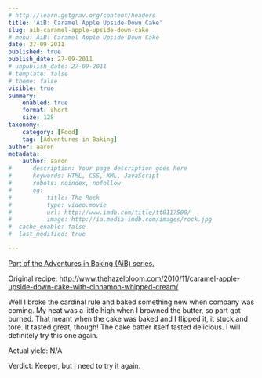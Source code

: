 ```yaml
---
# http://learn.getgrav.org/content/headers
title: 'AiB: Caramel Apple Upside-Down Cake'
slug: aib-caramel-apple-upside-down-cake
# menu: AiB: Caramel Apple Upside-Down Cake
date: 27-09-2011
published: true
publish_date: 27-09-2011
# unpublish_date: 27-09-2011
# template: false
# theme: false
visible: true
summary:
    enabled: true
    format: short
    size: 128
taxonomy:
    category: [Food]
    tag: [Adventures in Baking]
author: aaron
metadata:
    author: aaron
#      description: Your page description goes here
#      keywords: HTML, CSS, XML, JavaScript
#      robots: noindex, nofollow
#      og:
#          title: The Rock
#          type: video.movie
#          url: http://www.imdb.com/title/tt0117500/
#          image: http://ia.media-imdb.com/images/rock.jpg
#  cache_enable: false
#  last_modified: true

---
```


[Part of the Adventures in Baking (AiB) series.](../adventures-in-baking-aib-overview "Adventures in Baking (AiB): Overview")

Original recipe: <http://www.thehazelbloom.com/2010/11/caramel-apple-upside-down-cake-with-cinnamon-whipped-cream/>

Well I broke the cardinal rule and baked something new when company was coming. My heat was a little high when I browned the butter, so part got burned. That meant when the cake was baked and I flipped it, it stuck and tore. It tasted great, though! The cake batter itself tasted delicious. I will definitely try this one again.

Actual yield: N/A

Verdict: Keeper, but I need to try it again.

